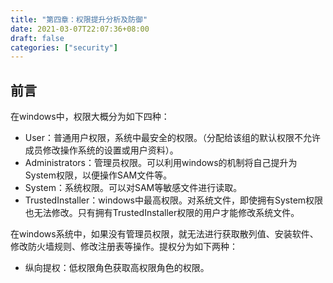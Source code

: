```yaml
---
title: "第四章：权限提升分析及防御"
date: 2021-03-07T22:07:36+08:00
draft: false
categories: ["security"]
---
```


## 前言
在windows中，权限大概分为如下四种：

- User：普通用户权限，系统中最安全的权限。（分配给该组的默认权限不允许成员修改操作系统的设置或用户资料）。
- Administrators：管理员权限。可以利用windows的机制将自己提升为System权限，以便操作SAM文件等。
- System：系统权限。可以对SAM等敏感文件进行读取。
- TrustedInstaller：windows中最高权限。对系统文件，即使拥有System权限也无法修改。只有拥有TrustedInstaller权限的用户才能修改系统文件。

在windows系统中，如果没有管理员权限，就无法进行获取散列值、安装软件、修改防火墙规则、修改注册表等操作。提权分为如下两种：

- 纵向提权：低权限角色获取高权限角色的权限。
